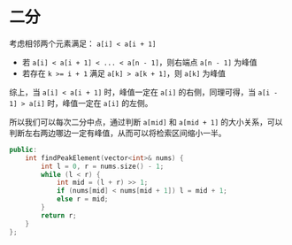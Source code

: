 
# 二分

考虑相邻两个元素满足： `a[i] < a[i + 1]`
- 若 `a[i] < a[i + 1] < ... < a[n - 1]`，则右端点 `a[n - 1]` 为峰值 
- 若存在 `k >= i + 1` 满足 `a[k] > a[k + 1]`，则 `a[k]` 为峰值
  
综上，当 `a[i] < a[i + 1]` 时，峰值一定在 `a[i]` 的右侧，同理可得，当 `a[i - 1] > a[i]` 时，峰值一定在 `a[i]` 的左侧。

所以我们可以每次二分中点，通过判断 `a[mid]` 和 `a[mid + 1]` 的大小关系，可以判断左右两边哪边一定有峰值，从而可以将检索区间缩小一半。

```c++
public:
    int findPeakElement(vector<int>& nums) {
        int l = 0, r = nums.size() - 1;
        while (l < r) {
            int mid = (l + r) >> 1;
            if (nums[mid] < nums[mid + 1]) l = mid + 1;
            else r = mid;
        }
        return r;
    }
};
```